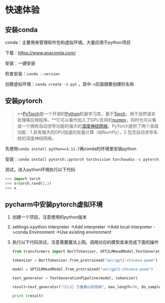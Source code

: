 # 快速体验

## 安装conda

conda：主要用来管理软件包和虚拟环境。大量应用于python项目

下载：https://www.anaconda.com/

安装：一键安装

检查安装：`conda --version`

创建虚拟环境：`conda create -n pyt` ，其中`-n`后面跟要创建的名称



## 安装pytorch

> **[PyTorch](https://www.baidu.com/s?wd=PyTorch&usm=2&ie=utf-8&rsv_pq=c2c8236d0024ef71&oq=pytorch是什么&rsv_t=945f2RrAb5TMr%2F1SHbXF3yDC8cA0OrF4E0gt85Qg0heK1%2BL0rz6f51Ufr5o&sa=re_dqa_zy&icon=1)是一个开源的[Python](https://www.baidu.com/s?wd=Python&usm=2&ie=utf-8&rsv_pq=c2c8236d0024ef71&oq=pytorch是什么&rsv_t=43a4d2osl1M09Ug2SqD9BPDkpEgdEjh2Gj6zTFW%2Fm7cszzm333QOhlC7bOk&sa=re_dqa_zy&icon=1)机器学习库，基于[Torch](https://www.baidu.com/s?wd=Torch&usm=2&ie=utf-8&rsv_pq=c2c8236d0024ef71&oq=pytorch是什么&rsv_t=43a4d2osl1M09Ug2SqD9BPDkpEgdEjh2Gj6zTFW%2Fm7cszzm333QOhlC7bOk&sa=re_dqa_zy&icon=1)，用于自然语言处理等应用程序。**它可以看作加入了GPU支持的[numpy](https://www.baidu.com/s?wd=numpy&usm=2&ie=utf-8&rsv_pq=c2c8236d0024ef71&oq=pytorch是什么&rsv_t=43a4d2osl1M09Ug2SqD9BPDkpEgdEjh2Gj6zTFW%2Fm7cszzm333QOhlC7bOk&sa=re_dqa_zy&icon=1)，同时也可以看成一个拥有自动求导功能的强大的[深度神经网络](https://www.baidu.com/s?wd=深度神经网络&usm=2&ie=utf-8&rsv_pq=c2c8236d0024ef71&oq=pytorch是什么&rsv_t=43a4d2osl1M09Ug2SqD9BPDkpEgdEjh2Gj6zTFW%2Fm7cszzm333QOhlC7bOk&sa=re_dqa_zy&icon=1)。PyTorch提供了两个高级功能：1.具有强大的GPU加速的张量计算（如NumPy），2.包含自动求导系统的深度神经网络。

先使用`conda install python==3.11.7`再conda的环境里安装python

安装：`conda install pytorch::pytorch torchvision torchaudio -c pytorch`

测试，进入python环境执行以下代码

```python
>>> import torch
>>> x=torch.rand(2,3)
>>> x
```

## pycharm中安装pytorch虚拟环境

1. 创建一个项目，注意使用的python版本

2. settings->python interpreter ->Add interpreter ->Add local interpreter ->conda Environment ->Use existing environment 

3. 执行以下代码测试，注意需要魔法上网。调用对应的模型库来完成下面的操作

   ```python
   from transformers import BertTokenizer, GPT2LMHeadModel,TextGenerationPipeline
   
   tokenizer = BertTokenizer.from_pretrained("uer/gpt2-chinese-poem")
   
   model = GPT2LMHeadModel.from_pretrained("uer/gpt2-chinese-poem")
   
   text_generator = TextGenerationPipeline(model, tokenizer)
   
   result=text_generator("[CLS] 万叠春山积雨晴", max_length=50, do_sample=True)
   
   print (result)
   
   ```







